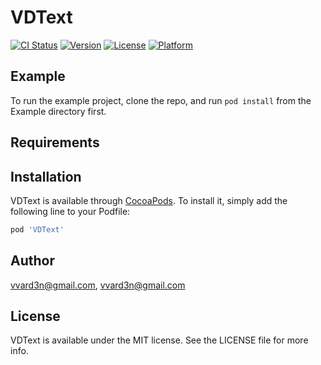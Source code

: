 # VDText

[![CI Status](https://img.shields.io/travis/vvard3n@gmail.com/VDText.svg?style=flat)](https://travis-ci.org/vvard3n@gmail.com/VDText)
[![Version](https://img.shields.io/cocoapods/v/VDText.svg?style=flat)](https://cocoapods.org/pods/VDText)
[![License](https://img.shields.io/cocoapods/l/VDText.svg?style=flat)](https://cocoapods.org/pods/VDText)
[![Platform](https://img.shields.io/cocoapods/p/VDText.svg?style=flat)](https://cocoapods.org/pods/VDText)

## Example

To run the example project, clone the repo, and run `pod install` from the Example directory first.

## Requirements

## Installation

VDText is available through [CocoaPods](https://cocoapods.org). To install
it, simply add the following line to your Podfile:

```ruby
pod 'VDText'
```

## Author

vvard3n@gmail.com, vvard3n@gmail.com

## License

VDText is available under the MIT license. See the LICENSE file for more info.
